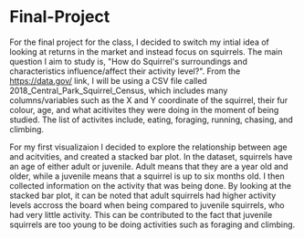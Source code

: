 # Final-Project
For the final project for the class, I decided to switch my intial idea of looking at returns in the market
and instead focus on squirrels. The main question I aim to study is, "How do Squirrel's surroundings and
characteristics influence/affect their activity level?". From the https://data.gov/ link, I will be using a
CSV file called 2018_Central_Park_Squirrel_Census, which includes many columns/variables such as the X and Y
coordinate of the squirrel, their fur colour, age, and what acitivites they were doing in the moment of being
studied. The list of activites include, eating, foraging, running, chasing, and climbing. 

For my first visualizaion I decided to explore the relationship between age and acitvities, and created a
stacked bar plot. In the dataset, squirrels have an age of either adult or juvenile. Adult means that they are
a year old and older, while a juvenile means that a squirrel is up to six months old. I then collected 
information on the activity that was being done. By looking at the stacked bar plot, it can be noted that adult
squirrels had higher activity levels accross the board when being compared to juvenile squirrels, who had very 
little activity. This can be contributed to the fact that juvenile squirrels are too young to be doing activities
such as foraging and climbing. 
